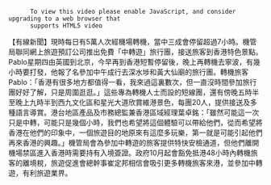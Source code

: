 
          To view this video please enable JavaScript, and consider upgrading to a web browser that
          supports HTML5 video
【有線新聞】現時每日有5萬人次經機場轉機，當中三成會停留超過7小時。機管局聯同網上旅遊預訂公司推出免費「中轉遊」旅行團，接送旅客到香港特色景點。Pablo星期四由英國到北京，今早再到香港短暫停留後，晚上再轉機去寧波，有幾小時要打發，他報了名參加中午成行去深水埗和黃大仙廟的旅行團。轉機旅客Pablo：「香港有很多地方都值得一看，我來過這裏數次，但一直沒時間參加旅行團好好了解，只是周圍逛逛。」這些專為轉機人士而設的短線團，還有傍晚五時半至晚上九時半到西九文化區和星光大道欣賞維港景色，每團20人，提供接送及多種語言導賞。港台地區產品及市務總監兼香港區域經理葉卓銘：「雖然可能這一次只是中轉，可能只是幾個小時，我們也希望將這個體驗可以帶給他們，從而希望將香港在他們的印象中，一個旅遊目的地原來有這麼多玩樂，第一就是可能引起他們再來香港的興趣。」機管局會為參加中轉遊的旅客提供特快安檢通道，但他們離開機場禁區進入香港時需要持有入境簽證。政府10月起會豁免抵港48小時內轉機旅客的離境稅，旅遊促進會總幹事崔定邦相信會吸引更多轉機旅客來港，並參加中轉遊，有利旅遊業界。